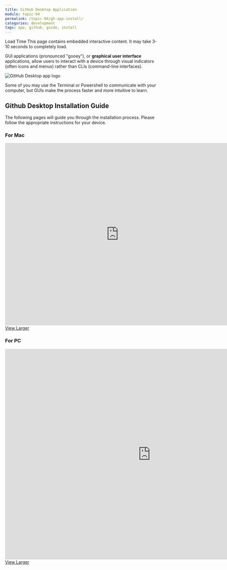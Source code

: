 ```yaml
---
title: GitHub Desktop Application
module: topic-04
permalink: /topic-04/gh-app-install/
categories: development
tags: app, github, guide, install
---
```


<div class="divider-heading"></div>


<span class="label label-warning">Load Time</span> This page contains embedded interactive content. It may take 3-10 seconds to completely load.

GUI applications (pronounced "gooey"), or **graphical user interface** applications, allow users to interact with a device through visual indicators (often icons and menus) rather than CLIs (command-line interfaces).

<img src="../img/logo-gh-desktop.png" alt="GitHub Desktop app logo" />

Some of you may use the Terminal or Powershell to communicate with your computer, but GUIs make the process faster and more intuitive to learn.


<div class="divider-pg"></div>


## Github Desktop Installation Guide
The following pages will guide you through the installation process. Please follow the appropriate instructions for your device.


### For Mac
<iframe src="https://umontanamediaarts.com/MART341/wp-admin/admin-ajax.php?action=h5p_embed&id=20" width="748" height="600" frameborder="0" allowfullscreen="allowfullscreen"></iframe><script src="https://umontanamediaarts.com/MART341/wp-content/plugins/h5p/h5p-php-library/js/h5p-resizer.js" charset="UTF-8"></script>
<a href="https://umontanamediaarts.com/MART341/wp-admin/admin-ajax.php?action=h5p_embed&id=20" class="btn btn-default btn-xs" target="_blank">View Larger</a>


### For PC
<iframe src="https://umontanamediaarts.com/MART341/wp-admin/admin-ajax.php?action=h5p_embed&id=21" width="958" height="693" frameborder="0" allowfullscreen="allowfullscreen"></iframe><script src="https://umontanamediaarts.com/MART341/wp-content/plugins/h5p/h5p-php-library/js/h5p-resizer.js" charset="UTF-8"></script>
<a href="https://umontanamediaarts.com/MART341/wp-admin/admin-ajax.php?action=h5p_embed&id=21" class="btn btn-default btn-xs" target="_blank">View Larger</a>
